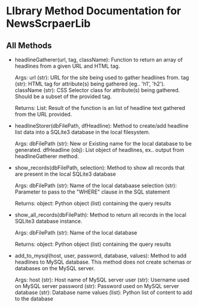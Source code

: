 # LIbrary Method Documentation for NewsScrpaerLib

## All Methods

- headlineGatherer(url, tag, className):
  Function to return an array of headlines from a given URL and HTML tag.

  Args:
  url (str): URL for the site being used to gather headlines from.
  tag (str): HTML tag for attribute(s) being gathered (eg.. 'h1', 'h2').
  className (str): CSS Selector class for attribute(s) being gathered. Should be a subset of the provided tag.

  Returns:
  List: Result of the function is an list of headline text gathered from the URL provided.

- headlineStorer(dbFilePath, dfHeadline):
  Method to create/add headline list data into a SQLite3 database in the local filesystem.

  Args:
  dbFilePath (str): New or Existing name for the local database to be generated.
  dfHeadline (obj): List object of headlines, ex.. output from headlineGatherer method.

- show_records(dbFilePath, selection):
  Method to show all records that are present in the local SQLite3 database

  Args:
  dbFilePath (str): Name of the local databaase
  selection (str): Parameter to pass to the "WHERE" clause in the SQL statement

  Returns:
  object: Python object (list) containing the query results

- show_all_records(dbFilePath):
  Method to return all records in the local SQLite3 database instance.

  Args:
  dbFilePath (str): Name of the local database

  Returns:
  object: Python object (list) containing the query results

- add_to_mysql(host, user, password, database, values):
  Method to add headlines to MySQL database. This method does not create schemas or databases on the MySQL server.

  Args:
  host (str): Host name of MySQL server
  user (str): Username used on MySQL server
  password (str): Password used on MySQL server
  database (str): Database name
  values (list): Python list of content to add to the database
